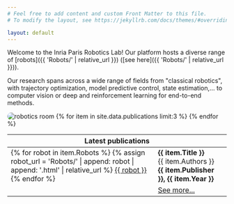 ```yaml
---
# Feel free to add content and custom Front Matter to this file.
# To modify the layout, see https://jekyllrb.com/docs/themes/#overriding-theme-defaults

layout: default
---
```


Welcome to the Inria Paris Robotics Lab! Our platform hosts a diverse range of [robots]({{ 'Robots/' | relative_url }}) ([see here]({{ 'Robots/' | relative_url }})).

Our research spans across a wide range of fields from "classical robotics", with trajectory optimization, model predictive control, state estimation,... to computer vision or deep and reinforcement learning for end-to-end methods.

<img style="border-radius:10px;" src="{{ '/assets/imgs/RoboticsRoom.jpg' | absolute_url }}" alt="robotics room">

<table>
<thead>
    <tr>
        <th colspan="2">Latest publications</th>
    </tr>
</thead>
<tbody>
{% for item in site.data.publications limit:3 %}
    <tr>
        <td>
        {% for robot in item.Robots %}
            {% assign robot_url = 'Robots/' | append: robot | append: '.html' | relative_url %}
            <a class="page-link" href="{{ robot_url }}">{{ robot }}</a>
        {% endfor %}
        </td>
        <td> <strong>{{ item.Title }}</strong>
            <br/>
            {{ item.Authors }}
            <br/>
            <strong>{{ item.Publisher }}, {{ item.Year }}</strong>
        </td>
    </tr>
{% endfor %}
    <tr>
        <td></td>
        <td><a class="page-link" href="{{ '/publications.html' | relative_url }}">See more...</a>
        </td>
    </tr>
</tbody>
</table>